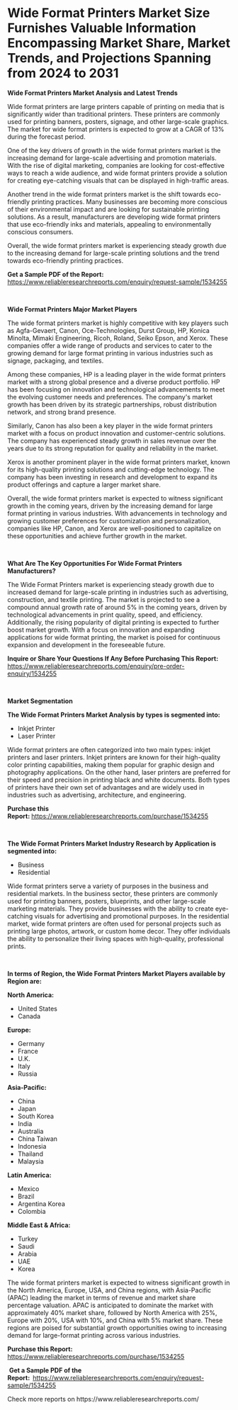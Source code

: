 <p><h1>Wide Format Printers Market Size Furnishes Valuable Information Encompassing Market Share, Market Trends, and Projections Spanning from 2024 to 2031</h1></p><p><strong>Wide Format Printers Market Analysis and Latest Trends</strong></p>
<p><p>Wide format printers are large printers capable of printing on media that is significantly wider than traditional printers. These printers are commonly used for printing banners, posters, signage, and other large-scale graphics. The market for wide format printers is expected to grow at a CAGR of 13% during the forecast period.</p><p>One of the key drivers of growth in the wide format printers market is the increasing demand for large-scale advertising and promotion materials. With the rise of digital marketing, companies are looking for cost-effective ways to reach a wide audience, and wide format printers provide a solution for creating eye-catching visuals that can be displayed in high-traffic areas.</p><p>Another trend in the wide format printers market is the shift towards eco-friendly printing practices. Many businesses are becoming more conscious of their environmental impact and are looking for sustainable printing solutions. As a result, manufacturers are developing wide format printers that use eco-friendly inks and materials, appealing to environmentally conscious consumers.</p><p>Overall, the wide format printers market is experiencing steady growth due to the increasing demand for large-scale printing solutions and the trend towards eco-friendly printing practices.</p></p>
<p><strong>Get a Sample PDF of the Report:&nbsp;</strong> <a href="https://www.reliableresearchreports.com/enquiry/request-sample/1534255">https://www.reliableresearchreports.com/enquiry/request-sample/1534255</a></p>
<p>&nbsp;</p>
<p><strong>Wide Format Printers Major Market Players</strong></p>
<p><p>The wide format printers market is highly competitive with key players such as Agfa-Gevaert, Canon, Oce-Technologies, Durst Group, HP, Konica Minolta, Mimaki Engineering, Ricoh, Roland, Seiko Epson, and Xerox. These companies offer a wide range of products and services to cater to the growing demand for large format printing in various industries such as signage, packaging, and textiles.</p><p>Among these companies, HP is a leading player in the wide format printers market with a strong global presence and a diverse product portfolio. HP has been focusing on innovation and technological advancements to meet the evolving customer needs and preferences. The company's market growth has been driven by its strategic partnerships, robust distribution network, and strong brand presence.</p><p>Similarly, Canon has also been a key player in the wide format printers market with a focus on product innovation and customer-centric solutions. The company has experienced steady growth in sales revenue over the years due to its strong reputation for quality and reliability in the market.</p><p>Xerox is another prominent player in the wide format printers market, known for its high-quality printing solutions and cutting-edge technology. The company has been investing in research and development to expand its product offerings and capture a larger market share.</p><p>Overall, the wide format printers market is expected to witness significant growth in the coming years, driven by the increasing demand for large format printing in various industries. With advancements in technology and growing customer preferences for customization and personalization, companies like HP, Canon, and Xerox are well-positioned to capitalize on these opportunities and achieve further growth in the market.</p></p>
<p>&nbsp;</p>
<p><strong>What Are The Key Opportunities For Wide Format Printers Manufacturers?</strong></p>
<p><p>The Wide Format Printers market is experiencing steady growth due to increased demand for large-scale printing in industries such as advertising, construction, and textile printing. The market is projected to see a compound annual growth rate of around 5% in the coming years, driven by technological advancements in print quality, speed, and efficiency. Additionally, the rising popularity of digital printing is expected to further boost market growth. With a focus on innovation and expanding applications for wide format printing, the market is poised for continuous expansion and development in the foreseeable future.</p></p>
<p><strong>Inquire or Share Your Questions If Any Before Purchasing This Report:</strong> <a href="https://www.reliableresearchreports.com/enquiry/pre-order-enquiry/1534255">https://www.reliableresearchreports.com/enquiry/pre-order-enquiry/1534255</a></p>
<p>&nbsp;</p>
<p><strong>Market Segmentation</strong></p>
<p><strong>The Wide Format Printers Market Analysis by types is segmented into:</strong></p>
<p><ul><li>Inkjet Printer</li><li>Laser Printer</li></ul></p>
<p><p>Wide format printers are often categorized into two main types: inkjet printers and laser printers. Inkjet printers are known for their high-quality color printing capabilities, making them popular for graphic design and photography applications. On the other hand, laser printers are preferred for their speed and precision in printing black and white documents. Both types of printers have their own set of advantages and are widely used in industries such as advertising, architecture, and engineering.</p></p>
<p><strong>Purchase this Report:&nbsp;</strong><a href="https://www.reliableresearchreports.com/purchase/1534255">https://www.reliableresearchreports.com/purchase/1534255</a></p>
<p>&nbsp;</p>
<p><strong>The Wide Format Printers Market Industry Research by Application is segmented into:</strong></p>
<p><ul><li>Business</li><li>Residential</li></ul></p>
<p><p>Wide format printers serve a variety of purposes in the business and residential markets. In the business sector, these printers are commonly used for printing banners, posters, blueprints, and other large-scale marketing materials. They provide businesses with the ability to create eye-catching visuals for advertising and promotional purposes. In the residential market, wide format printers are often used for personal projects such as printing large photos, artwork, or custom home decor. They offer individuals the ability to personalize their living spaces with high-quality, professional prints.</p></p>
<p>&nbsp;</p>
<p><strong>In terms of Region, the Wide Format Printers Market Players available by Region are:</strong></p>
<p>
    <p> <strong> North America: </strong>
        <ul>
            <li>United States</li>
            <li>Canada</li>
        </ul>
        </p> 
    <p> <strong> Europe: </strong>
        <ul>
            <li>Germany</li>
            <li>France</li>
            <li>U.K.</li>
            <li>Italy</li>
            <li>Russia</li>
        </ul>
        </p> 
    <p> <strong> Asia-Pacific: </strong>
        <ul>
            <li>China</li>
            <li>Japan</li>
            <li>South Korea</li>
            <li>India</li>
            <li>Australia</li>
            <li>China Taiwan</li>
            <li>Indonesia</li>
            <li>Thailand</li>
            <li>Malaysia</li>
        </ul>
        </p> 
    <p> <strong> Latin America: </strong>
        <ul>
            <li>Mexico</li>
            <li>Brazil</li>
            <li>Argentina Korea</li>
            <li>Colombia</li>
        </ul>
        </p> 
    <p> <strong> Middle East & Africa: </strong>
        <ul>
            <li>Turkey</li>
            <li>Saudi</li>
            <li>Arabia</li>
            <li>UAE</li>
            <li>Korea</li>
        </ul>
    </p>
    </p>
<p><p>The wide format printers market is expected to witness significant growth in the North America, Europe, USA, and China regions, with Asia-Pacific (APAC) leading the market in terms of revenue and market share percentage valuation. APAC is anticipated to dominate the market with approximately 40% market share, followed by North America with 25%, Europe with 20%, USA with 10%, and China with 5% market share. These regions are poised for substantial growth opportunities owing to increasing demand for large-format printing across various industries.</p></p>
<p><strong>Purchase this Report: </strong><a href="https://www.reliableresearchreports.com/purchase/1534255">https://www.reliableresearchreports.com/purchase/1534255</a></p>
<p>&nbsp;<strong>Get a Sample PDF of the Report:&nbsp;&nbsp;</strong><a href="https://www.reliableresearchreports.com/enquiry/request-sample/1534255">https://www.reliableresearchreports.com/enquiry/request-sample/1534255</a></p>
<p><strong></strong></p>
<p>Check more reports on https://www.reliableresearchreports.com/</p>